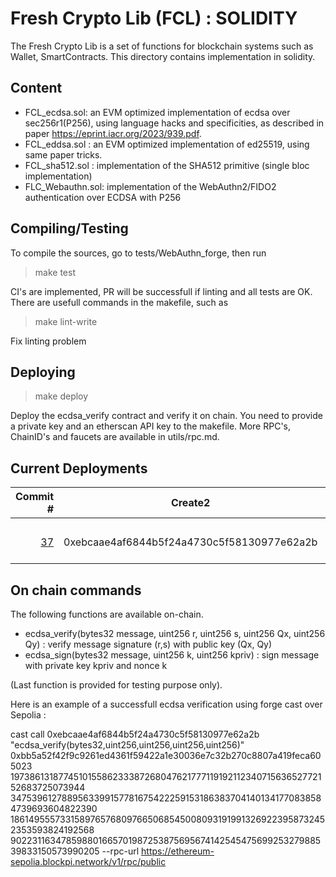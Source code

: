 # Fresh Crypto Lib (FCL) : SOLIDITY

The Fresh Crypto Lib is a set of functions for blockchain systems such as Wallet, SmartContracts.
This directory contains implementation in solidity.


## Content

* FCL_ecdsa.sol: an EVM optimized implementation of ecdsa over sec256r1(P256), using language hacks and specificities, as described in paper https://eprint.iacr.org/2023/939.pdf.
* FCL_eddsa.sol   : an EVM optimized implementation of ed25519, using same paper tricks.
* FCL_sha512.sol : implementation of the SHA512 primitive (single bloc implementation)
* FLC_Webauthn.sol: implementation of the WebAuthn2/FIDO2 authentication over ECDSA with P256
<!--- FCL_ecdaa.sol: an EVM version of the ECDAA anonymous attestation for anonymous airdrops -->

## Compiling/Testing

To compile the sources, go to tests/WebAuthn_forge, then run

>make test

CI's are implemented, PR will be successfull if linting and all tests are OK. There are usefull commands in the makefile, such as 

>make lint-write 

Fix linting problem

## Deploying

>make deploy

Deploy the ecdsa_verify contract and verify it on chain. You need to provide a private key and an etherscan API key to the makefile. More RPC's, ChainID's and faucets are available in utils/rpc.md.


## Current Deployments

| Commit # | Create2 | Mainnets | Testnets |
|--------:|---------|:--:|:----|
||         |  |         |
|[37](https://github.com/rdubois-crypto/FreshCryptoLib/commit/29f60f19d3a07ec501ce36429f9688d9be372368)| 0xebcaae4af6844b5f24a4730c5f58130977e62a2b    | [Polygon](https://polygonscan.com/address/0xebcaae4af6844b5f24a4730c5f58130977e62a2b#code)  | [Optimism](https://goerli-optimism.etherscan.io/address/0xebcaae4af6844b5f24a4730c5f58130977e62a2b#code), [Sepolia](https://sepolia.etherscan.io/address/0xebcaae4af6844b5f24a4730c5f58130977e62a2b#code), [Linea](https://explorer.goerli.linea.build/address/0xEBCaaE4Af6844B5F24A4730C5f58130977E62A2B/contracts#address-tabs)  |  


## On chain commands

The following functions are available on-chain. 

* ecdsa_verify(bytes32 message, uint256 r, uint256 s, uint256 Qx, uint256 Qy) : verify message signature (r,s) with public key (Qx, Qy)
* ecdsa_sign(bytes32 message, uint256 k, uint256 kpriv) : sign message with private key kpriv and nonce k

(Last function is provided for testing purpose only).



Here is an example of a successfull ecdsa verification using forge cast over Sepolia :

cast call 0xebcaae4af6844b5f24a4730c5f58130977e62a2b         "ecdsa_verify(bytes32,uint256,uint256,uint256,uint256)"         0xbb5a52f42f9c9261ed4361f59422a1e30036e7c32b270c8807a419feca605023         19738613187745101558623338726804762177711919211234071563652772152683725073944         34753961278895633991577816754222591531863837041401341770838584739693604822390         18614955573315897657680976650685450080931919913269223958732452353593824192568         90223116347859880166570198725387569567414254547569925327988539833150573990205 --rpc-url https://ethereum-sepolia.blockpi.network/v1/rpc/public

